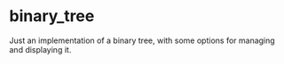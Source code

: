 # binary_tree
Just an implementation of a binary tree, with some options for managing and displaying it.
